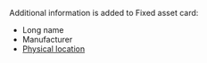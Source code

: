 Additional information is added to Fixed asset card:
- Long name
- Manufacturer 
- [Physical location](/Help/Standalone-solutions-\(Suite\)/Fixed-assets-management/Physical-locations)  